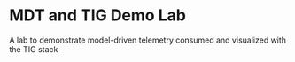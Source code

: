 # MDT and TIG Demo Lab
A lab to demonstrate model-driven telemetry consumed and visualized with the TIG stack
